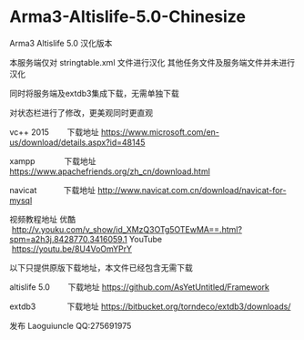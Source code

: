 # Arma3-Altislife-5.0-Chinesize

Arma3 Altislife 5.0 汉化版本 

本服务端仅对 stringtable.xml 文件进行汉化 其他任务文件及服务端文件并未进行汉化

同时将服务端及extdb3集成下载，无需单独下载

对状态栏进行了修改，更美观同时更直观

vc++ 2015        下载地址 https://www.microsoft.com/en-us/download/details.aspx?id=48145

xampp               下载地址 https://www.apachefriends.org/zh_cn/download.html

navicat            下载地址 http://www.navicat.com.cn/download/navicat-for-mysql

视频教程地址
优酷               http://v.youku.com/v_show/id_XMzQ3OTg5OTEwMA==.html?spm=a2h3j.8428770.3416059.1
YouTube            https://youtu.be/8U4VoOmYPrY


以下只提供原版下载地址，本文件已经包含无需下载

altislife 5.0        下载地址 https://github.com/AsYetUntitled/Framework

extdb3              下载地址 https://bitbucket.org/torndeco/extdb3/downloads/

发布 Laoguiuncle QQ:275691975
